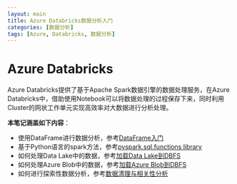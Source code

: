 ```yaml
---
layout: main
title: Azure Databricks数据分析入门
categories: [数据分析]
tags: [Azure, Databricks, 数据分析]
---
```


# Azure Databricks

Azure Databricks提供了基于Apache Spark数据引擎的数据处理服务，在Azure Databricks中，借助使用Notebook可以将数据处理的过程保存下来，同时利用Cluster的网状工作单元实现高效率对大数据进行分析处理。

**本笔记涵盖如下内容**：
- 使用DataFrame进行数据分析，参考[DataFrame入门](https://7788wangzi.github.io/get-started-azure-databricks/2-dataframe.html)
- 基于Python语言的spark方法，参考[pyspark.sql.functions library](https://7788wangzi.github.io/get-started-azure-databricks/5-pyspark-sql-functions.html)
- 如何处理Data Lake中的数据，参考[加载Data Lake到DBFS](https://7788wangzi.github.io/get-started-azure-databricks/3-mount-data-lake.html)
- 如何处理Azure Blob中的数据，参考[加载Azure Blob到DBFS](https://7788wangzi.github.io/get-started-azure-databricks/4-mount-azure-blob.html)
- 如何进行探索性数据分析，参考[数据清理与相关性分析](https://7788wangzi.github.io/get-started-azure-databricks/eda-databricks/1-basic-eda.html)
